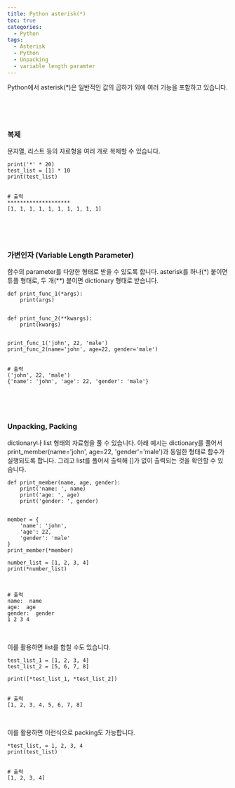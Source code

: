 ```yaml
---
title: Python asterisk(*)
toc: true
categories:
  - Python
tags:
  - Asterisk
  - Python
  - Unpacking
  - variable length paramter
---
```


Python에서 asterisk(\*)은 일반적인 값의 곱하기 외에 여러 기능을 포함하고 있습니다.


 


 


###  **복제**


문자열, 리스트 등의 자료형을 여러 개로 복제할 수 있습니다. 



```
print('*' * 20)
test_list = [1] * 10
print(test_list)


# 출력
********************
[1, 1, 1, 1, 1, 1, 1, 1, 1, 1]
```

 


 


### **가변인자 (Variable Length Parameter)**


함수의 parameter를 다양한 형태로 받을 수 있도록 합니다. asterisk를 하나(\*) 붙이면 튜플 형태로, 두 개(\*\*) 붙이면 dictionary 형태로 받습니다.



```
def print_func_1(*args):
    print(args)


def print_func_2(**kwargs):
    print(kwargs)


print_func_1('john', 22, 'male')
print_func_2(name='john', age=22, gender='male')


# 출력
('john', 22, 'male')
{'name': 'john', 'age': 22, 'gender': 'male'}
```

 


 


### **Unpacking, Packing**


dictionary나 list 형태의 자료형을 풀 수 있습니다. 아래 예시는 dictionary를 풀어서 print\_member(name='john', age=22, 'gender'='male')과 동일한 형태로 함수가 실행되도록 합니다. 그리고 list를 풀어서 출력해 []가 없이 출력되는 것을 확인할 수 있습니다.



```
def print_member(name, age, gender):
    print('name: ', name)
    print('age: ', age)
    print('gender: ', gender)


member = {
    'name': 'john',
    'age': 22,
    'gender': 'male'
}
print_member(*member)

number_list = [1, 2, 3, 4]
print(*number_list)



# 출력
name:  name
age:  age
gender:  gender
1 2 3 4
```

 


이를 활용하면 list를 합칠 수도 있습니다.



```
test_list_1 = [1, 2, 3, 4]
test_list_2 = [5, 6, 7, 8]

print([*test_list_1, *test_list_2])


# 출력
[1, 2, 3, 4, 5, 6, 7, 8]
```

 


이를 활용하면 이런식으로 packing도 가능합니다.



```
*test_list, = 1, 2, 3, 4
print(test_list)


# 출력
[1, 2, 3, 4]
```

 


 

